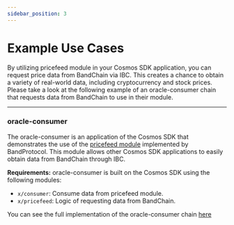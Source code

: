 ```yaml
---
sidebar_position: 3
---
```


# Example Use Cases

By utilizing pricefeed module in your Cosmos SDK application, you can request price data from BandChain via IBC. This creates a chance to obtain a variety of real-world data, including cryptocurrency and stock prices. Please take a look at the following example of an oracle-consumer chain that requests data from BandChain to use in their module.

---

### oracle-consumer

The oracle-consumer is an application of the Cosmos SDK that demonstrates the use of the [pricefeed module](https://github.com/bandprotocol/oracle-consumer/tree/main/x/pricefeed) implemented by BandProtocol. This module allows other Cosmos SDK applications to easily obtain data from BandChain through IBC.

**Requirements:**
oracle-consumer is built on the Cosmos SDK using the following modules:

- `x/consumer`: Consume data from pricefeed module.
- `x/pricefeed`: Logic of requesting data from BandChain.

You can see the full implementation of the oracle-consumer chain [here](https://github.com/bandprotocol/oracle-consumer)

